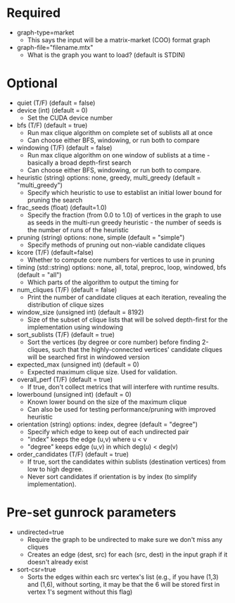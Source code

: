 # Required
- graph-type=market
    - This says the input will be a matrix-market (COO) format graph
- graph-file="filename.mtx"
    - What is the graph you want to load? (default is STDIN)

# Optional
- quiet (T/F) (default = false)
- device (int) (default = 0)
    - Set the CUDA device number
- bfs (T/F) (default = true)
    - Run max clique algorithm on complete set of sublists all at once
    - Can choose either BFS, windowing, or run both to compare
- windowing (T/F) (default = false)
    - Run max clique algorithm on one window of sublists at a time - basically a broad depth-first search
    - Can choose either BFS, windowing, or run both to compare.
- heuristic (string) options: none, greedy, multi\_greedy (default = "multi\_greedy")
    - Specify which heuristic to use to establist an initial lower bound for pruning the search
- frac\_seeds (float) (default=1.0)
    - Specify the fraction (from 0.0 to 1.0) of vertices in the graph to use as seeds in the multi-run greedy heuristic - the number of seeds is the number of runs of the heuristic
- pruning (string) options: none, simple (default = "simple")
    - Specify methods of pruning out non-viable candidate cliques
- kcore (T/F) (default=false)
    - Whether to compute core numbers for vertices to use in pruning
- timing (std::string) options: none, all, total, preproc, loop, windowed, bfs (default = "all")
    - Which parts of the algorithm to output the timing for
- num\_cliques (T/F) (default = false)
    - Print the number of candidate cliques at each iteration, revealing the distribution of clique sizes
- window\_size (unsigned int) (default = 8192)
    - Size of the subset of clique lists that will be solved depth-first for the implementation using windowing
- sort\_sublists (T/F) (default = true)
    - Sort the vertices (by degree or core number) before finding 2-cliques, such that the highly-connected vertices' candidate cliques will be searched first in windowed version
- expected\_max (unsigned int) (default = 0)
    - Expected maximum clique size. Used for validation.
- overall\_perf (T/F) (default = true)
    - If true, don't collect metrics that will interfere with runtime results. 
- lowerbound (unsigned int) (default = 0)
    - Known lower bound on the size of the maximum clique
    - Can also be used for testing performance/pruning with improved heuristic
- orientation (string) options: index, degree (default = "degree")
    - Specify which edge to keep out of each undirected pair
    - "index" keeps the edge (u,v) where u < v
    - "degree" keeps edge (u,v) in which deg(u) < deg(v)
- order\_candidates (T/F) (default = true)
    - If true, sort the candidates within sublists (destination vertices) from low to high degree.
    - Never sort candidates if orientation is by index (to simplify implementation).

# Pre-set gunrock parameters
- undirected=true
    - Require the graph to be undirected to make sure we don't miss any cliques
    - Creates an edge (dest, src) for each (src, dest) in the input graph if it doesn't already exist
- sort-csr=true
    - Sorts the edges within each src vertex's list (e.g., if you have (1,3) and (1,6), without sorting, it may be that the 6 will be stored first in vertex 1's segment without this flag)
